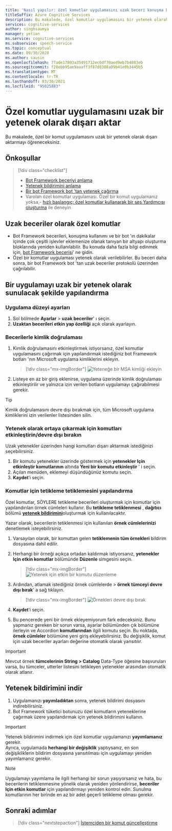 ```yaml
---
title: 'Nasıl yapılır: özel komutlar uygulamasını uzak beceri konuşma hizmeti olarak dışarı aktarma'
titleSuffix: Azure Cognitive Services
description: Bu makalede, özel komutlar uygulamasını bir yetenek olarak dışarı aktarmayı öğreneceksiniz
services: cognitive-services
author: singhsaumya
manager: yetian
ms.service: cognitive-services
ms.subservice: speech-service
ms.topic: conceptual
ms.date: 09/30/2020
ms.author: sausin
ms.openlocfilehash: 77ade17803a35491712ec6df70aed9eb7b4883eb
ms.sourcegitcommit: f28ebb95ae9aaaff3f87d8388a09b41e0b3445b5
ms.translationtype: MT
ms.contentlocale: tr-TR
ms.lasthandoff: 03/30/2021
ms.locfileid: "95025883"
---
```

# <a name="export-custom-commands-application-as-a-remote-skill"></a>Özel komutlar uygulamasını uzak bir yetenek olarak dışarı aktar

Bu makalede, özel bir komut uygulamasını uzak bir yetenek olarak dışarı aktarmayı öğreneceksiniz.

## <a name="prerequisites"></a>Önkoşullar
> [!div class="checklist"]
> * [Bot Framework beceriyi anlama](/azure/bot-service/skills-conceptual)
> * [Yetenek bildirimini anlama](https://aka.ms/speech/cc-skill-manifest)
> * [Bir bot Framework bot 'tan yetenek çağırma](/azure/bot-service/skills-about-skill-consumers)
> * Varolan özel komutlar uygulaması. Özel bir komut uygulamanız yoksa,- [hızlı başlangıç: özel komutlar kullanarak bir ses Yardımcısı oluşturma](quickstart-custom-commands-application.md) ile deneyin

## <a name="custom-commands-as-remote-skills"></a>Uzak beceriler olarak özel komutlar
* Bot Framework becerileri, konuşma kullanımı ve bir bot 'ın dakikalar içinde çok çeşitli işlevler eklemenize olanak tanıyan bir altyapı oluşturma bloklarında yeniden kullanılabilir. Bu konuda daha fazla bilgi edinmek için, [bot Framework becerisi](https://microsoft.github.io/botframework-solutions/overview/skills/)' ne gidin.
* Özel bir komutlar uygulaması yetenek olarak verilebilirler. Bu beceri daha sonra, bir bot Framework bot 'tan uzak beceriler protokolü üzerinden çağrılabilir.

## <a name="configure-an-application-to-be-exposed-as-a-remote-skill"></a>Bir uygulamayı uzak bir yetenek olarak sunulacak şekilde yapılandırma

### <a name="application-level-settings"></a>Uygulama düzeyi ayarları
1. Sol bölmede **Ayarlar**  >  **uzak beceriler**' ı seçin.
1. **Uzaktan becerileri etkin yap özelliği** açık olarak ayarlayın.

### <a name="authentication-to-skills"></a>Becerilerle kimlik doğrulaması
1. Kimlik doğrulamasını etkinleştirmek istiyorsanız, özel komutlar uygulamasını çağırmak için yapılandırmak istediğiniz bot Framework botları 'nın Microsoft uygulama kimliklerini ekleyin.
      > [!div class="mx-imgBorder"]
      > ![Yeteneğe bir MSA kimliği ekleyin](media/custom-commands/skill-add-msa-id.png)

1. Listeye en az bir giriş eklenirse, uygulama üzerinde kimlik doğrulaması etkinleştirilir ve yalnızca izin verilen botların uygulamayı çağırabilmesi gerekir.
> [!TIP]
>  Kimlik doğrulamasını devre dışı bırakmak için, tüm Microsoft uygulama kimliklerini izin verilenler listesinden silin. 

 ### <a name="enabledisable-commands-to-be-exposed-as-skills"></a>Yetenek olarak ortaya çıkarmak için komutları etkinleştirin/devre dışı bırakın

Uzak yetenekler üzerinden hangi komutları dışarı aktarmak istediğinizi seçebilirsiniz.

1. Bir komutu yetenekler üzerinde göstermek için **yetenekler Için etkinleştir komutlarının** altında **Yeni bir komutu etkinleştir** ' i seçin.
1. Açılan menüden, eklemeyi düşündüğünüz komutu seçin.
1. **Kaydet**’i seçin.

### <a name="configure-triggering-utterances-for-commands"></a>Komutlar için tetikleme tetiklemesini yapılandırma
Özel komutlar, SÖYLERE tetikleme becerileri oluşturmak için komutlar için yapılandırılan örnek cümleleri kullanır. Bu **tetikleme tetiklenmesi** , **dağıtıcı** bölümü [**yetenek bildirimini**](https://microsoft.github.io/botframework-solutions/skills/handbook/manifest/)oluşturmak için kullanılacaktır.

Yazar olarak, becerilerin tetiklenmesi için kullanılan **örnek cümlelerinizi** denetlemek isteyebilirsiniz.
1. Varsayılan olarak, bir komuttan gelen **tetiklemenin tüm örnekleri** bildirim dosyasına dahil edilir.
1. Herhangi bir örneği açıkça ortadan kaldırmak istiyorsanız, **yetenekler Için etkin komutlar** bölümünde **Düzenle** simgesini seçin.
    > [!div class="mx-imgBorder"]
    > ![Yetenek için etkin bir komutu düzenleme](media/custom-commands/skill-edit-enabled-command.png)

1. Ardından, atlamak istediğiniz örnek cümlelerde   >  **örnek tümceyi devre dışı bırak**' a sağ tıklayın.
    > [!div class="mx-imgBorder"]
    > ![Örnekleri devre dışı bırak](media/custom-commands/skill-disable-example-sentences.png)

1. **Kaydet**’i seçin.
1. Bu pencerede yeni bir örnek ekleyemiyorum fark edeceksiniz. Bunu yapmanız gereken bir sorun varsa, ayarlar bölümünden çık bölümüne ilerleyin ve Accordion **komutlarından** ilgili komutu seçin. Bu noktada, **örnek cümleler** bölümüne yeni giriş ekleyebilirsiniz. Bu değişiklik, komut için uzak beceriler ayarları değerine otomatik olarak yansıtılır.

> [!IMPORTANT]
> Mevcut örnek **tümcelerinin String > Catalog** Data-Type öğesine başvuruları varsa, bu tümceler, utterler listesini tetikleyen yetenekler arasından otomatik olarak atlanır. 

## <a name="download-skill-manifest"></a>Yetenek bildirimini indir
1. Uygulamanızı **yayımladıktan** sonra, yetenek bildirimi dosyasını indirebilirsiniz.
1. Bot Framework tüketici botunuzu özel komutların yeteneklerine çağırmak üzere yapılandırmak için yetenek bildirimini kullanın.
> [!IMPORTANT]
> Yetenek bildirimini indirmek için özel komutlar uygulamanızı **yayımlamanız** gerekir. </br>
> Ayrıca, uygulamada **herhangi bir değişiklik** yaptıysanız, en son değişikliklerin bildirim dosyasına yansıtılması için uygulamayı yeniden yayımlamanız gerekir.

> [!NOTE]
> Uygulamayı yayımlama ile ilgili herhangi bir sorun yaşıyorsanız ve hata, bu becerilerin tetiklenmesine yönelik olarak yeniden yönlendirirse, **beceriler Için etkin komutlar** için yapılandırmayı yeniden kontrol edin. Sunulma komutlarının her birinde en az bir adet geçerli tetikleme olması gerekir.


## <a name="next-steps"></a>Sonraki adımlar

> [!div class="nextstepaction"]
> [İstemciden bir komut güncelleştirme](./how-to-custom-commands-update-command-from-client.md)
